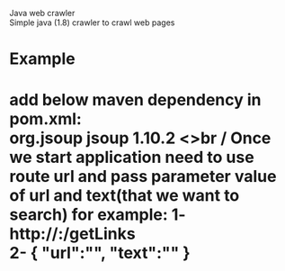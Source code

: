 Java web crawler <br /> Simple java (1.8) crawler to crawl web pages <h1>Example<h1>
add below maven dependency in pom.xml:<br />
			<dependency>
			<groupId>org.jsoup</groupId>
			<artifactId>jsoup</artifactId>
			<version>1.10.2</version>
			</dependency><>br /
 Once we start application need to use route url and  pass parameter value of url and text(that we want to search) for example:
1- http://<Domain>:<PORT>/getLinks <br />
2- {
	"url":"<URL>",
	"text":"<TEXT>"
}

